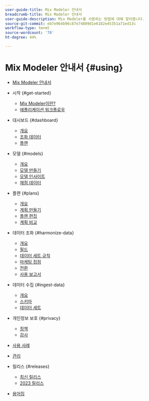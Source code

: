 ```yaml
---
user-guide-title: Mix Modeler 안내서
breadcrumb-title: Mix Modeler 안내서
user-guide-description: Mix Modeler를 사용하는 방법에 대해 알아봅니다.
source-git-commit: eb7e964b96c87e74809d1e6182e45351a71ed13c
workflow-type: tm+mt
source-wordcount: '78'
ht-degree: 44%

---
```



# Mix Modeler 안내서 {#using}

+ [Mix Modeler 안내서](overview.md)

+ 시작 {#get-started}
   + [Mix Modeler이란?](get-started/about.md)
   + [애플리케이션 워크플로우](get-started/workflow.md)

+ 대시보드 {#dashboard}
   + [개요](dashboard/overview.md)
   + [조화 데이터](dashboard/harmonized-data.md)
   + [플랜](dashboard/plans.md)

+ 모델 {#models}
   + [개요](models/overview.md)
   + [모델 만들기](models/create.md)
   + [모델 인사이트](models/insights.md)
   + [채점 데이터](models/scoring-data.md)

+ 플랜 {#plans}
   + [개요](plans/overview.md)
   + [계획 만들기](plans/create.md)
   + [플랜 편집](plans/edit.md)
   + [계획 비교](plans/compare.md)

+ 데이터 조화 {#harmonize-data}
   + [개요](harmonize-data/overview.md)
   + [필드](harmonize-data/fields.md)
   + [데이터 세트 규칙](harmonize-data/dataset-rules.md)
   + [마케팅 접점](harmonize-data/marketing-touchpoints.md)
   + [전환](harmonize-data/conversions.md)
   + [사용 보고서](harmonize-data/usage-report.md)

+ 데이터 수집 {#ingest-data}
   + [개요](ingest-data/overview.md)
   + [스키마](ingest-data/schemas.md)
   + [데이터 세트](ingest-data/datasets.md)

+ 개인정보 보호 {#privacy}
   + [정책](privacy/policies.md)
   + [감사](privacy/audits.md)

+ [사용 사례](use-cases.md)

+ [관리](administration.md)

+ 릴리스 {#releases}
   + [최신 릴리스](releases/latest.md)
   + [2023 릴리스](releases/2023.md)

+ [용어집](glossary.md)
